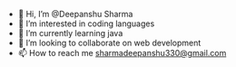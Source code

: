 - 👋 Hi, I’m @Deepanshu Sharma
- 👀 I’m interested in coding languages
- 🌱 I’m currently learning java
- 💞️ I’m looking to collaborate on web development
- 📫 How to reach me sharmadeepanshu330@gmail.com

<!---
Deepanshu330/Deepanshu330 is a ✨ special ✨ repository because its `README.md` (this file) appears on your GitHub profile.
You can click the Preview link to take a look at your changes.
--->
